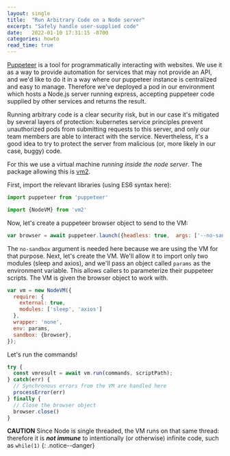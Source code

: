 ```yaml
---
layout: single
title:  "Run Arbitrary Code on a Node server"
excerpt: "Safely handle user-supplied code"
date:   2022-01-10 17:31:15 -0700
categories: howto
read_time: true
---
```


[Puppeteer](https://github.com/puppeteer/puppeteer) is a tool for programmatically interacting with websites.  We use it as a way to provide automation for services that may not provide an API, and we'd like to do it in a way where our puppeteer instance is centralized and easy to manage.  Therefore we've deployed a pod in our environment which hosts a Node.js server running express, accepting puppeteer code supplied by other services and returns the result.

Running arbitrary code is a clear security risk, but in our case it's mitigated by several layers of protection: kubernetes service principles prevent unauthorized pods from submitting requests to this server, and only our team members are able to interact with the service.  Nevertheless, it's a good idea to try to protect the server from malicious (or, more likely in our case, buggy) code.

For this we use a virtual machine *running inside the node server*.  The package allowing this is [vm2](https://www.npmjs.com/package/vm2).

First, import the relevant libraries (using ES6 syntax here):

```javascript
import puppeteer from 'puppeteer'

import {NodeVM} from 'vm2'
```

Now, let's create a puppeteer browser object to send to the VM:

```javascript
var browser = await puppeteer.launch({headless: true,  args: ['--no-sandbox']});
```

The `no-sandbox` argument is needed here because we are using the VM for that purpose.  Next, let's create the VM.  We'll allow it to import only two modules (sleep and axios), and we'll pass an object called `params` as the environment variable.  This allows callers to parameterize their puppeteer scripts.  The VM is given the browser object to work with.

```javascript
var vm = new NodeVM({
  require: {
    external: true,
    modules: ['sleep', 'axios']
  },
  wrapper: 'none',
  env: params,
  sandbox: {browser},
});
```

Let's run the commands!

```javascript
try {
  const vmresult = await vm.run(commands, scriptPath);
} catch(err) {
  // Synchronous errors from the VM are handled here
  processError(err)
} finally {
  // Close the browser object
  browser.close()
}
```

**CAUTION** Since Node is single threaded, the VM runs on that same thread: therefore it is ***not immune*** to intentionally (or otherwise) infinite code, such as `while(1)`
{: .notice--danger}
